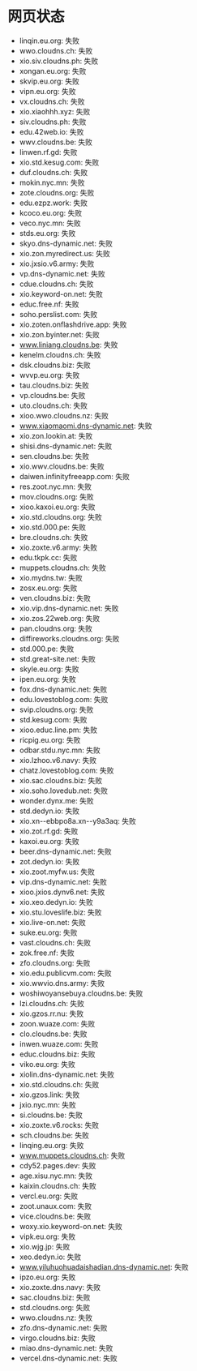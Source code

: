 # 网页状态
- linqin.eu.org: 失败
- wwo.cloudns.ch: 失败
- xio.siv.cloudns.ph: 失败
- xongan.eu.org: 失败
- skvip.eu.org: 失败
- vipn.eu.org: 失败
- vx.cloudns.ch: 失败
- xio.xiaohhh.xyz: 失败
- siv.cloudns.ph: 失败
- edu.42web.io: 失败
- wwv.cloudns.be: 失败
- linwen.rf.gd: 失败
- xio.std.kesug.com: 失败
- duf.cloudns.ch: 失败
- mokin.nyc.mn: 失败
- zote.cloudns.org: 失败
- edu.ezpz.work: 失败
- kcoco.eu.org: 失败
- veco.nyc.mn: 失败
- stds.eu.org: 失败
- skyo.dns-dynamic.net: 失败
- xio.zon.myredirect.us: 失败
- xio.jxsio.v6.army: 失败
- vp.dns-dynamic.net: 失败
- cdue.cloudns.ch: 失败
- xio.keyword-on.net: 失败
- educ.free.nf: 失败
- soho.perslist.com: 失败
- xio.zoten.onflashdrive.app: 失败
- xio.zon.byinter.net: 失败
- www.liniang.cloudns.be: 失败
- kenelm.cloudns.ch: 失败
- dsk.cloudns.biz: 失败
- wvvp.eu.org: 失败
- tau.cloudns.biz: 失败
- vp.cloudns.be: 失败
- uto.cloudns.ch: 失败
- xioo.wwo.cloudns.nz: 失败
- www.xiaomaomi.dns-dynamic.net: 失败
- xio.zon.lookin.at: 失败
- shisi.dns-dynamic.net: 失败
- sen.cloudns.be: 失败
- xio.wwv.cloudns.be: 失败
- daiwen.infinityfreeapp.com: 失败
- res.zoot.nyc.mn: 失败
- mov.cloudns.org: 失败
- xioo.kaxoi.eu.org: 失败
- xio.std.cloudns.org: 失败
- xio.std.000.pe: 失败
- bre.cloudns.ch: 失败
- xio.zoxte.v6.army: 失败
- edu.tkpk.cc: 失败
- muppets.cloudns.ch: 失败
- xio.mydns.tw: 失败
- zosx.eu.org: 失败
- ven.cloudns.biz: 失败
- xio.vip.dns-dynamic.net: 失败
- xio.zos.22web.org: 失败
- pan.cloudns.org: 失败
- diffireworks.cloudns.org: 失败
- std.000.pe: 失败
- std.great-site.net: 失败
- skyle.eu.org: 失败
- ipen.eu.org: 失败
- fox.dns-dynamic.net: 失败
- edu.lovestoblog.com: 失败
- svip.cloudns.org: 失败
- std.kesug.com: 失败
- xioo.educ.line.pm: 失败
- ricpig.eu.org: 失败
- odbar.stdu.nyc.mn: 失败
- xio.lzhoo.v6.navy: 失败
- chatz.lovestoblog.com: 失败
- xio.sac.cloudns.biz: 失败
- xio.soho.lovedub.net: 失败
- wonder.dynx.me: 失败
- std.dedyn.io: 失败
- xio.xn--ebbpo8a.xn--y9a3aq: 失败
- xio.zot.rf.gd: 失败
- kaxoi.eu.org: 失败
- beer.dns-dynamic.net: 失败
- zot.dedyn.io: 失败
- xio.zoot.myfw.us: 失败
- vip.dns-dynamic.net: 失败
- xioo.jxios.dynv6.net: 失败
- xio.xeo.dedyn.io: 失败
- xio.stu.loveslife.biz: 失败
- xio.live-on.net: 失败
- suke.eu.org: 失败
- vast.cloudns.ch: 失败
- zok.free.nf: 失败
- zfo.cloudns.org: 失败
- xio.edu.publicvm.com: 失败
- xio.wwvio.dns.army: 失败
- woshiwoyansebuya.cloudns.be: 失败
- lzi.cloudns.ch: 失败
- xio.gzos.rr.nu: 失败
- zoon.wuaze.com: 失败
- clo.cloudns.be: 失败
- inwen.wuaze.com: 失败
- educ.cloudns.biz: 失败
- viko.eu.org: 失败
- xiolin.dns-dynamic.net: 失败
- xio.std.cloudns.ch: 失败
- xio.gzos.link: 失败
- jxio.nyc.mn: 失败
- si.cloudns.be: 失败
- xio.zoxte.v6.rocks: 失败
- sch.cloudns.be: 失败
- linqing.eu.org: 失败
- www.muppets.cloudns.ch: 失败
- cdy52.pages.dev: 失败
- age.xisu.nyc.mn: 失败
- kaixin.cloudns.ch: 失败
- vercl.eu.org: 失败
- zoot.unaux.com: 失败
- vice.cloudns.be: 失败
- woxy.xio.keyword-on.net: 失败
- vipk.eu.org: 失败
- xio.wjg.jp: 失败
- xeo.dedyn.io: 失败
- www.yiluhuohuadaishadian.dns-dynamic.net: 失败
- ipzo.eu.org: 失败
- xio.zoxte.dns.navy: 失败
- sac.cloudns.biz: 失败
- std.cloudns.org: 失败
- wwo.cloudns.nz: 失败
- zfo.dns-dynamic.net: 失败
- virgo.cloudns.biz: 失败
- miao.dns-dynamic.net: 失败
- vercel.dns-dynamic.net: 失败
